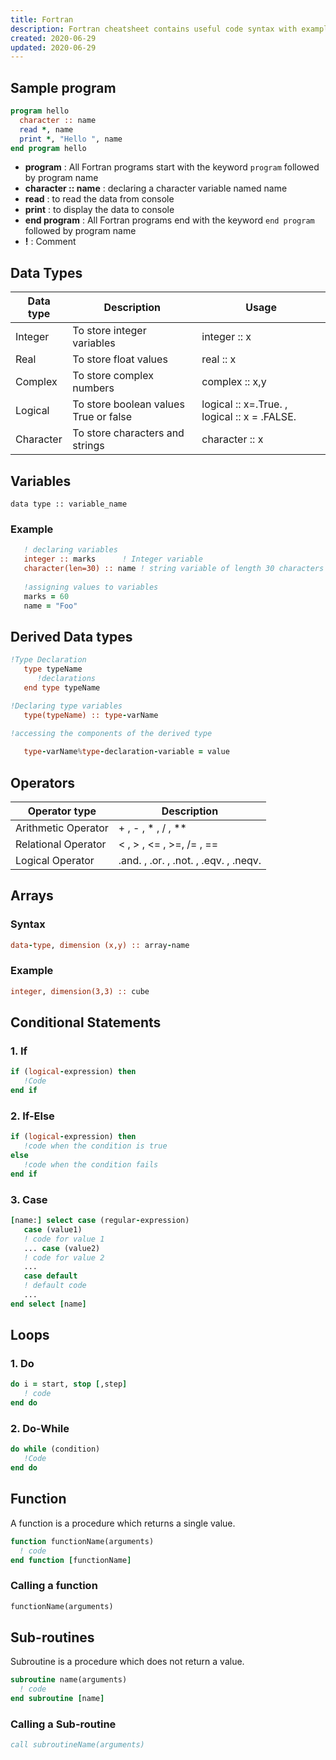 ```yaml
---
title: Fortran
description: Fortran cheatsheet contains useful code syntax with examples which is really handy while coding.
created: 2020-06-29
updated: 2020-06-29
---
```


## Sample program

```fortran
program hello
  character :: name
  read *, name
  print *, "Hello ", name
end program hello
```
* **program** : All Fortran programs start with the keyword `program` followed by program name
* **character :: name** : declaring a character variable named name
* **read** : to read the data from console
* **print** : to display the data to console
* **end program** : All Fortran programs end with the keyword `end program` followed by program name
* **!** : Comment

## Data Types

| Data type | Description | Usage|
|-----|-----|-----|
|Integer | To store integer variables|integer :: x|
|Real | To store float values | real :: x|
|Complex | To store complex numbers| complex :: x,y|
|Logical | To store boolean values True or false| logical :: x=.True. , logical :: x = .FALSE.|
|Character| To store characters and strings | character :: x|

## Variables

```
data type :: variable_name
```
### Example

```fortran
   ! declaring variables
   integer :: marks      ! Integer variable
   character(len=30) :: name ! string variable of length 30 characters
   
   !assigning values to variables
   marks = 60
   name = "Foo"  
```
## Derived Data types

```fortran
!Type Declaration
   type typeName      
      !declarations
   end type typeName

!Declaring type variables
   type(typeName) :: type-varName

!accessing the components of the derived type
   
   type-varName%type-declaration-variable = value
```
## Operators

| Operator type | Description|
|----|-----|
| Arithmetic Operator|+ , - , * , / , **|
| Relational Operator| < , > , <= , >=, /= , ==|
| Logical Operator| .and. , .or. , .not. , .eqv. , .neqv.|

## Arrays

### Syntax

```fortran
data-type, dimension (x,y) :: array-name
```

### Example
```fortran
integer, dimension(3,3) :: cube
```
## Conditional Statements
### 1. If

```fortran
if (logical-expression) then      
   !Code  
end if
```

### 2. If-Else

```fortran
if (logical-expression) then     
   !code when the condition is true
else
   !code when the condition fails
end if
```

### 3. Case

```fortran
[name:] select case (regular-expression) 
   case (value1)          
   ! code for value 1          
   ... case (value2)           
   ! code for value 2           
   ...       
   case default          
   ! default code          
   ...   
end select [name]
```

## Loops

### 1. Do

```fortran
do i = start, stop [,step]    
   ! code
end do
```
### 2. Do-While

```fortran
do while (condition) 
   !Code
end do
```

## Function

A function is a procedure which returns a single value. 

```fortran
function functionName(arguments)  
  ! code 
end function [functionName]
```
### Calling a function
```fortran
functionName(arguments)  
```
## Sub-routines

Subroutine is a procedure which does not return a value.

```fortran
subroutine name(arguments)
  ! code  
end subroutine [name]
```

### Calling a Sub-routine
```fortran
call subroutineName(arguments)  
```
